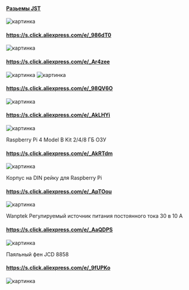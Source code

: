 #### [Разьемы JST](https://s.click.aliexpress.com/e/_A7y6vY)
![картинка](https://github.com/White-SinSay/ali/blob/main/images/2021-07-17_14-51-56.png)

#### https://s.click.aliexpress.com/e/_986dT0
![картинка](https://github.com/White-SinSay/ali/blob/main/images/2021-07-17_14-52-48.png)

#### https://s.click.aliexpress.com/e/_Ar4zee
![картинка](https://github.com/White-SinSay/ali/blob/main/images/2021-07-17_14-54-03.png)
![картинка](https://github.com/White-SinSay/ali/blob/main/images/2021-07-17_14-54-32.png)

#### https://s.click.aliexpress.com/e/_98QV6O
![картинка](https://github.com/White-SinSay/ali/blob/main/images/2021-07-17_14-55-11.png)

#### https://s.click.aliexpress.com/e/_AkLHYi
![картинка](https://github.com/White-SinSay/ali/blob/main/images/2021-07-17_14-55-55.png)

Raspberry Pi 4 Model B Kit 2/4/8 ГБ ОЗУ
#### https://s.click.aliexpress.com/e/_AkRTdm
![картинка](https://github.com/White-SinSay/ali/blob/main/images/2021-07-20_09-39-00.png)

Корпус на DIN рейку для Raspberry Pi
#### https://s.click.aliexpress.com/e/_ApTOou
![картинка](https://github.com/White-SinSay/ali/blob/main/images/2021-07-20_09-40-13.png)

Wanptek Регулируемый источник питания постоянного тока 30 в 10 А
#### https://s.click.aliexpress.com/e/_AaQDPS
![картинка](https://github.com/White-SinSay/ali/blob/main/images/2021-07-20_09-41-23.png)

Паяльный фен JCD 8858
#### https://s.click.aliexpress.com/e/_9fUPKo
![картинка](https://github.com/White-SinSay/ali/blob/main/images/2021-07-20_09-44-08.png)
